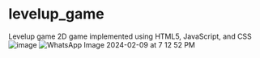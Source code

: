 #  levelup_game
Levelup game 2D game implemented using HTML5, JavaScript, and CSS
![image](https://github.com/randinimendis/T-rex-min-game/assets/99355199/297c6e59-0c45-4231-b9d2-6e1d9e85855f)
![WhatsApp Image 2024-02-09 at 7 12 52 PM](https://github.com/randinimendis/levelup_game/assets/99355199/8d5b8b92-b4bb-4626-8f60-687aa8e992e9)
